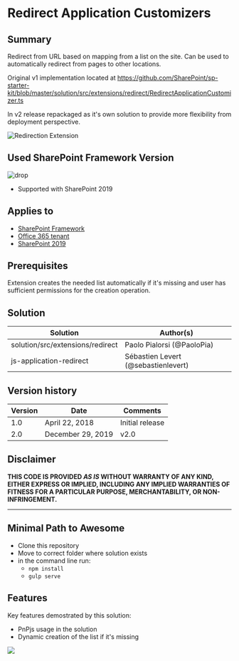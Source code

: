 # Redirect Application Customizers

## Summary

Redirect from URL based on mapping from a list on the site. Can be used to automatically redirect from pages to other locations.

Original v1 implementation located at https://github.com/SharePoint/sp-starter-kit/blob/master/solution/src/extensions/redirect/RedirectApplicationCustomizer.ts

In v2 release repackaged as it's own solution to provide more flexibility from deployment perspective.

![Redirection Extension](../../assets/images/components/ext-redirect.gif)

## Used SharePoint Framework Version

![drop](https://img.shields.io/badge/version-1.4-green.svg)

* Supported with SharePoint 2019

## Applies to

* [SharePoint Framework](https:/dev.office.com/sharepoint)
* [Office 365 tenant](https://dev.office.com/sharepoint/docs/spfx/set-up-your-development-environment)
* [SharePoint 2019](https://docs.microsoft.com/en-us/sharepoint/dev/general-development/sharepoint-2019-development-platform)

## Prerequisites

Extension creates the needed list automatically if it's missing and user has sufficient permissions for the creation operation.

## Solution

Solution|Author(s)
--------|---------
solution/src/extensions/redirect | Paolo Pialorsi (@PaoloPia)
js-application-redirect | Sébastien Levert (@sebastienlevert)

## Version history

Version|Date|Comments
-------|----|--------
1.0|April 22, 2018|Initial release
2.0|December 29, 2019|v2.0

## Disclaimer

**THIS CODE IS PROVIDED *AS IS* WITHOUT WARRANTY OF ANY KIND, EITHER EXPRESS OR IMPLIED, INCLUDING ANY IMPLIED WARRANTIES OF FITNESS FOR A PARTICULAR PURPOSE, MERCHANTABILITY, OR NON-INFRINGEMENT.**

---

## Minimal Path to Awesome

* Clone this repository
* Move to correct folder where solution exists
* in the command line run:
  * `npm install`
  * `gulp serve`

## Features

Key features demostrated by this solution:

* PnPjs usage in the solution
* Dynamic creation of the list if it's missing

<img src="https://telemetry.sharepointpnp.com/sp-starter-kit/source/js-application-redirect" />
